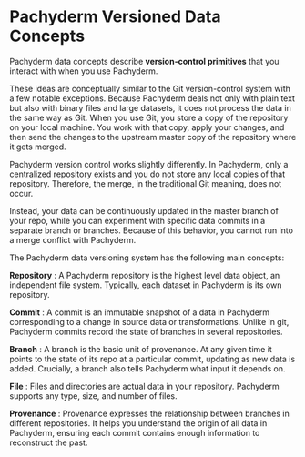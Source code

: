 # Pachyderm Versioned Data Concepts

Pachyderm data concepts describe **version-control primitives** that
you interact with when you use Pachyderm.

These ideas are conceptually similar to the Git version-control
system with a few notable exceptions. Because Pachyderm
deals not only with plain text but also with binary files and
large datasets, it does not process the data in the same way as Git.
When you use Git, you store a copy of the repository on your
local machine. You work with that copy, apply your changes, and
then send the changes to the upstream master copy of the repository
where it gets merged.

Pachyderm version control works slightly differently. In Pachyderm,
only a centralized repository exists and you do not store any local copies
of that repository. Therefore, the merge, in the traditional Git meaning,
does not occur.

Instead, your data can be continuously updated in the master branch of
your repo, while you can experiment with specific data commits in a
separate branch or branches. Because of this behavior, you cannot
run into a merge conflict with Pachyderm.

The Pachyderm data versioning system has the following main concepts:

**Repository**
:   A Pachyderm repository is the highest level data object,
    an independent file system. Typically, each dataset in
    Pachyderm is its own repository.

**Commit**
:   A commit is an immutable snapshot of a data in Pachyderm corresponding
    to a change in source data or transformations. Unlike in git, Pachyderm
    commits record the state of branches in several repositories.

**Branch**
:   A branch is the basic unit of provenance. At any given time it points
    to the state of its repo at a particular commit, updating as new data
    is added. Crucially, a branch also tells Pachyderm what input it depends on.

**File**
:   Files and directories are actual data in your repository. Pachyderm
    supports any type, size, and number of files.

**Provenance**
:   Provenance expresses the relationship between branches in different
    repositories. It helps you understand the origin of all data in Pachyderm,
    ensuring each commit contains enough information to reconstruct the past.

